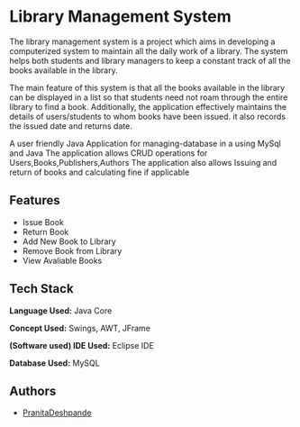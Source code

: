 #  Library Management System
The library management system is a project which aims in developing a computerized system to maintain all the daily work of a library. The system helps both students and library managers to keep a constant track of all the books available in the library.

The main feature of this system is that all the books available in the library can be displayed in a list so that students need not roam through the entire library to find a book. Additionally, the application effectively maintains the details of users/students to whom books have been issued. it also records the issued date and returns date.

A user friendly Java Application for managing-database in a using MySql and Java
The application allows CRUD operations for Users,Books,Publishers,Authors
The application also allows Issuing and return of books and calculating fine if applicable


## Features

- Issue Book
- Return Book
- Add New Book to Library
- Remove  Book from Library
- View Avaliable Books 


## Tech Stack

**Language Used:** Java Core

**Concept Used:**  Swings, AWT, JFrame

**(Software used) IDE Used:** Eclipse IDE

**Database Used:**  MySQL

## Authors

- [PranitaDeshpande]()

